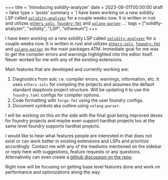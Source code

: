 +++
title = 'Introducing solidity-analyzer'
date = 2023-08-01T00:00:00
draft = false
type = 'posts'
summary = 'I have been working on a new solidity LSP called [`solidity-analyzer`](https://github.com/parmanuxyz/solidity-analyzer) for a couple weeks now. It is written in rust and utilizes [`ethers-solc`](https://github.com/gakonst/ethers-rs), [`foundry-fmt`](https://github.com/foundry-rs/foundry) and [`solang-parser`](https://github.com/hyperledger/solang/blob/main/solang-parser/) ...'
tags = ["solidity-analyzer", "solidity", "LSP", "ethereum"]
+++

I have been working on a new solidity LSP called [`solidity-analyzer`](https://github.com/parmanuxyz/solidity-analyzer) for a couple weeks now. It is written in rust and utilizes [`ethers-solc`](https://github.com/gakonst/ethers-rs), [`foundry-fmt`](https://github.com/foundry-rs/foundry) and [`solang-parser`](https://github.com/hyperledger/solang/blob/main/solang-parser/) as the main packages ATM. Immediate goal for me was to get the compiler errors and warnings highlighted into the editor itself. Never worked for me with any of the existing extensions.

Main features that are developed and currently working are:

1. Diagnostics from solc i.e. compiler errors, warnings, information, etc. It uses `ethers-solc` for compiling the projects and assumes the default standard dapptools project structure. Will be updating it to use the `foundry.toml` configs for compiler options.
2. Code formatting with `forge-fmt` using the user foundry configs.
3. Document symbols aka outline using `solang-parser`.

I will be working on this on the side with the final goal being improved devex for foundry projects and maybe even support hardhat projects too at the same level foundry supports hardhat projects.

I would like to hear what features people are interested in that does not exist or can work better in existing extensions and LSPs and prioritize accordingly. Contact me with any of the mediums mentioned on the sidebar or reply here with suggestions, feature requests or any questions. Alternatively can even create a [github discussion on the repo](https://github.com/parmanuxyz/solidity-analyzer/discussions).

Right now will be focusing on getting base level features done and work on performance and optimizations along the way.

